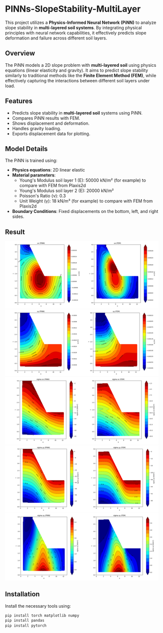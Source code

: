 # PINNs-SlopeStability-MultiLayer

This project utilizes a **Physics-Informed Neural Network (PiNN)** to analyze slope stability in **multi-layered soil systems**. By integrating physical principles with neural network capabilities, it effectively predicts slope deformation and failure across different soil layers. 

## Overview

The PiNN models a 2D slope problem with **multi-layered soil** using physics equations (linear elasticity and gravity). It aims to predict slope stability similarly to traditional methods like the **Finite Element Method (FEM)**, while effectively capturing the interactions between different soil layers under load.



## Features
- Predicts slope stability in **multi-layered soil** systems using PiNN.
- Compares PiNN results with FEM.
- Shows displacement and deformation.
- Handles gravity loading.
- Exports displacement data for plotting.



## Model Details

The PiNN is trained using:
- **Physics equations**: 2D linear elastic 
- **Material parameters**:
  - Young's Modulus soil layer 1 (E): 50000 kN/m²   (for example) to compare with FEM from Plaxis2d
  - Young's Modulus soil layer 2 (E): 20000 kN/m²
  - Poisson's Ratio (ν): 0.3
  - Unit Weight (γ): 18 kN/m³ (for example) to compare with FEM from Plaxis2d
- **Boundary Conditions**: Fixed displacements on the bottom, left, and right sides.

## Result
![Slope Stability Visualization - ux](Ux.png)
![Slope Stability Visualization - uy](Uy.png)
![Slope Stability Visualization - sigma_xx](sigma_xx.png)
![Slope Stability Visualization - sigma_yy](sigma_yy.png)
![Slope Stability Visualization - sigma_xy](sigma_xy.png)


## Installation

Install the necessary tools using:

```bash
pip install torch matplotlib numpy
pip install pandas
pip install pytorch

